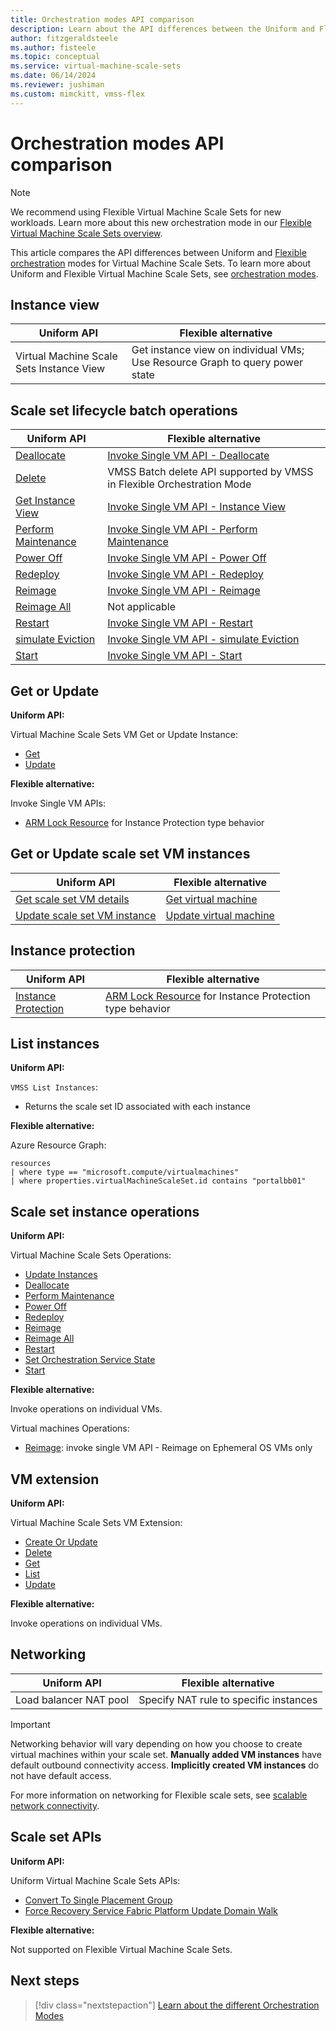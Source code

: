 ```yaml
---
title: Orchestration modes API comparison 
description: Learn about the API differences between the Uniform and Flexible orchestration modes.
author: fitzgeraldsteele
ms.author: fisteele
ms.topic: conceptual
ms.service: virtual-machine-scale-sets
ms.date: 06/14/2024
ms.reviewer: jushiman
ms.custom: mimckitt, vmss-flex
---
```


# Orchestration modes API comparison 

> [!NOTE]
> We recommend using Flexible Virtual Machine Scale Sets for new workloads. Learn more about this new orchestration mode in our [Flexible Virtual Machine Scale Sets overview](flexible-virtual-machine-scale-sets.md).

This article compares the API differences between Uniform and [Flexible orchestration](..\virtual-machines\flexible-virtual-machine-scale-sets.md) modes for Virtual Machine Scale Sets. To learn more about Uniform and Flexible Virtual Machine Scale Sets, see [orchestration modes](virtual-machine-scale-sets-orchestration-modes.md).


## Instance view

| Uniform API | Flexible alternative |
|-|-|
| Virtual Machine Scale Sets Instance View | Get instance view on individual VMs; Use Resource Graph to query power state |


## Scale set lifecycle batch operations  

| Uniform API | Flexible alternative |
|-|-|
| [Deallocate](/rest/api/compute/virtualmachinescalesetvms/deallocate)  | [Invoke Single VM API - Deallocate](/rest/api/compute/virtualmachines/deallocate)   |
| [Delete](/rest/api/compute/virtualmachinescalesetvms/delete)  | VMSS Batch delete API supported by VMSS in Flexible Orchestration Mode |
| [Get Instance View](/rest/api/compute/virtualmachinescalesetvms/getinstanceview)  | [Invoke Single VM API - Instance View](/rest/api/compute/virtualmachines/instanceview)  |
| [Perform Maintenance](/rest/api/compute/virtualmachinescalesetvms/performmaintenance)  | [Invoke Single VM API - Perform Maintenance](/rest/api/compute/virtualmachines/performmaintenance)  |
| [Power Off](/rest/api/compute/virtualmachinescalesetvms/poweroff)  | [Invoke Single VM API - Power Off](/rest/api/compute/virtualmachines/poweroff)  |
| [Redeploy](/rest/api/compute/virtualmachinescalesetvms/redeploy)  | [Invoke Single VM API - Redeploy](/rest/api/compute/virtualmachines/redeploy)  |
| [Reimage](/rest/api/compute/virtualmachinescalesetvms/reimage)  | [Invoke Single VM API - Reimage](/rest/api/compute/virtualmachines/reimage)  |
| [Reimage All](/rest/api/compute/virtualmachinescalesetvms/reimageall)  | Not applicable |
| [Restart](/rest/api/compute/virtualmachinescalesetvms/restart)  | [Invoke Single VM API - Restart](/rest/api/compute/virtualmachines/restart)  |
| [simulate Eviction](/rest/api/compute/virtualmachinescalesetvms/simulateeviction) | [Invoke Single VM API - simulate Eviction](/rest/api/compute/virtualmachines/simulateeviction)  |
| [Start](/rest/api/compute/virtualmachinescalesetvms/start) | [Invoke Single VM API - Start](/rest/api/compute/virtualmachines/start) |


## Get or Update 

**Uniform API:**

Virtual Machine Scale Sets VM Get or Update Instance:
- [Get](/rest/api/compute/virtualmachinescalesetvms/get) 
- [Update](/rest/api/compute/virtualmachinescalesetvms/update)

**Flexible alternative:** 

Invoke Single VM APIs:
- [ARM Lock Resource](../azure-resource-manager/management/lock-resources.md?tabs=json) for Instance Protection type behavior 
    

## Get or Update scale set VM instances

| Uniform API | Flexible alternative |
|-|-|
| [Get scale set VM details](/rest/api/compute/virtualmachinescalesetvms/get) | [Get virtual machine](/rest/api/compute/virtualmachines/get) |
| [Update scale set VM instance](/rest/api/compute/virtualmachinescalesetvms/update) | [Update virtual machine](/rest/api/compute/virtualmachines/update) |


## Instance protection 

| Uniform API | Flexible alternative |
|-|-|
| [Instance Protection](virtual-machine-scale-sets-instance-protection.md) | [ARM Lock Resource](../azure-resource-manager/management/lock-resources.md?tabs=json) for Instance Protection type behavior | 


## List instances 

**Uniform API:**

`VMSS List Instances`: 
- Returns the scale set ID associated with each instance

**Flexible alternative:**

Azure Resource Graph: 

```armasm
resources 
| where type == "microsoft.compute/virtualmachines" 
| where properties.virtualMachineScaleSet.id contains "portalbb01" 
```

## Scale set instance operations 

**Uniform API:**

Virtual Machine Scale Sets Operations:
- [Update Instances](/rest/api/compute/virtual-machine-scale-sets/update-instances)
- [Deallocate](/rest/api/compute/virtual-machine-scale-sets/deallocate)
- [Perform Maintenance](/rest/api/compute/virtual-machine-scale-sets/perform-maintenance)
- [Power Off](/rest/api/compute/virtual-machine-scale-sets/power-off)
- [Redeploy](/rest/api/compute/virtual-machine-scale-sets/redeploy)
- [Reimage](/rest/api/compute/virtual-machine-scale-sets/reimage)
- [Reimage All](/rest/api/compute/virtual-machine-scale-sets/reimage-all)
- [Restart](/rest/api/compute/virtual-machine-scale-sets/restart)
- [Set Orchestration Service State](/rest/api/compute/virtual-machine-scale-sets/set-orchestration-service-state)
- [Start](/rest/api/compute/virtual-machine-scale-sets/start)

**Flexible alternative:**

Invoke operations on individual VMs.

Virtual machines Operations:
- [Reimage](/rest/api/compute/virtual-machines/reimage): invoke single VM API - Reimage on Ephemeral OS VMs only

## VM extension

**Uniform API:**

Virtual Machine Scale Sets VM Extension:
- [Create Or Update](/rest/api/compute/virtual-machine-scale-set-vm-extensions/create-or-update)
- [Delete](/rest/api/compute/virtual-machine-scale-set-vm-extensions/delete)
- [Get](/rest/api/compute/virtual-machine-scale-set-vm-extensions/get)
- [List](/rest/api/compute/virtual-machine-scale-set-vm-extensions/list)
- [Update](/rest/api/compute/virtual-machine-scale-set-vm-extensions/update) 

**Flexible alternative:**

Invoke operations on individual VMs.


## Networking 

| Uniform API | Flexible alternative |
|-|-|
| Load balancer NAT pool | Specify NAT rule to specific instances | 

> [!IMPORTANT]
> Networking behavior will vary depending on how you choose to create virtual machines within your scale set. **Manually added VM instances** have default outbound connectivity access. **Implicitly created VM instances** do not have default access.
>
> For more information on networking for Flexible scale sets, see [scalable network connectivity](../virtual-machines/flexible-virtual-machine-scale-sets-migration-resources.md#create-scalable-network-connectivity).


## Scale set APIs

**Uniform API:**

Uniform Virtual Machine Scale Sets APIs:
- [Convert To Single Placement Group](/rest/api/compute/virtual-machine-scale-sets/convert-to-single-placement-group)
- [Force Recovery Service Fabric Platform Update Domain Walk](/rest/api/compute/virtual-machine-scale-sets/force-recovery-service-fabric-platform-update-domain-walk)

**Flexible alternative:**

Not supported on Flexible Virtual Machine Scale Sets.


## Next steps
> [!div class="nextstepaction"]
> [Learn about the different Orchestration Modes](virtual-machine-scale-sets-orchestration-modes.md)
